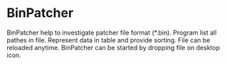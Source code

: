 # BinPatcher
BinPatcher help to investigate patcher file format (*.bin). Program list all pathes in file. Represent data in table and provide sorting. File can be reloaded anytime. BinPatcher can be started by dropping file on desktop icon.
